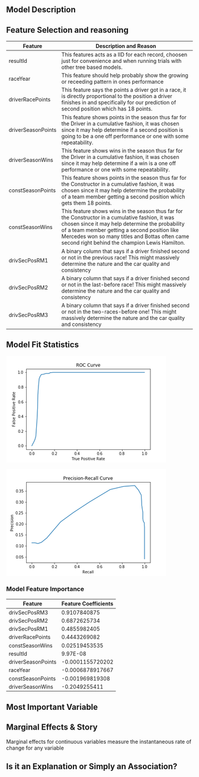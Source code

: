 
## Model Description 


## Feature Selection and reasoning

| Feature            	| Description and Reason                                                                                                                                                                                                                                                                                   	|
|--------------------	|----------------------------------------------------------------------------------------------------------------------------------------------------------------------------------------------------------------------------------------------------------------------------------------------------------	|
| resultId           	| This features acts as a IID for each record, choosen just for convenience and when running trials with other tree based models.                                                                                                                                                                          	|
| raceYear           	| This feature should help probably show the growing or receeding pattern in ones performance                                                                                                                                                                                                              	|
| driverRacePoints   	| This feature says the points a driver got in a race, it is directly proportional to the position a driver finishes in and specifically for our prediction of second position which has 18 points.                                                                                                        	|
| driverSeasonPoints 	| This feature shows points in the season thus far for the Driver in a cumulative fashion, it was chosen since it may help determine if a second position is going to be a one off performance or one with some repeatability.                                                                             	|
| driverSeasonWins   	| This feature shows wins in the season thus far for the Driver in a cumulative fashion, it was chosen since it may help determine if a win is a one off performance or one with some repeatability.                                                                                                       	|
| constSeasonPoints  	| This feature shows points in the season thus far for the Constructor in a cumulative fashion, it was chosen since it may help determine the probability of a team member getting a second position which gets them 18 points.                                                                            	|
| constSeasonWins    	| This feature shows wins in the season thus far for the Constructor in a cumulative fashion, it was chosen since it may help determine the probability of a team member getting a second position like Mercedes won so many titles and Bottas often came second right behind the champion Lewis Hamilton. 	|
| drivSecPosRM1      	| A binary column that says if a driver finished second or not in the previous race! This might massively determine the nature and the car quality and consistency                                                                                                                                         	|
| drivSecPosRM2      	| A binary column that says if a driver finished second or not in the last-before race! This might massively determine the nature and the car quality and consistency                                                                                                                                      	|
| drivSecPosRM3      	| A binary column that says if a driver finished second or not in the two-races-before one! This might massively determine the nature and the car quality and consistency                                                                                                                                  	|


## Model Fit Statistics

![Q1_ROC_curve](https://github.com/QMSS-GR5069-Spring2021/group-project-group_3_let-s_go_hamilton/blob/main/reports/figures/Q1_ROC_curve.png)

![Q1_precision_recall_curve](https://github.com/QMSS-GR5069-Spring2021/group-project-group_3_let-s_go_hamilton/blob/main/reports/figures/Q1_preceision_recall.png)

### Model Feature Importance 

| Feature       	    |Feature Coefficients|
|--------------------	|------------------	|
| drivSecPosRM3       | 0.9107840875      |
| drivSecPosRM2      	| 0.6872625734     	|
| drivSecPosRM1      	| 0.4855982405     	|
| driverRacePoints   	| 0.4443269082     	|
| constSeasonWins    	| 0.02519453535    	|
| resultId           	| 9.97E-08         	|
| driverSeasonPoints 	| -0.0001155720202 	|
| raceYear           	| -0.0006878917667 	|
| constSeasonPoints  	| -0.001969819308  	|
| driverSeasonWins   	| -0.2049255411    	|



## Most Important Variable 

## Marginal Effects & Story
Marginal effects for continuous variables measure the instantaneous rate of change for any variable

## Is it an Explanation or Simply an Association?
